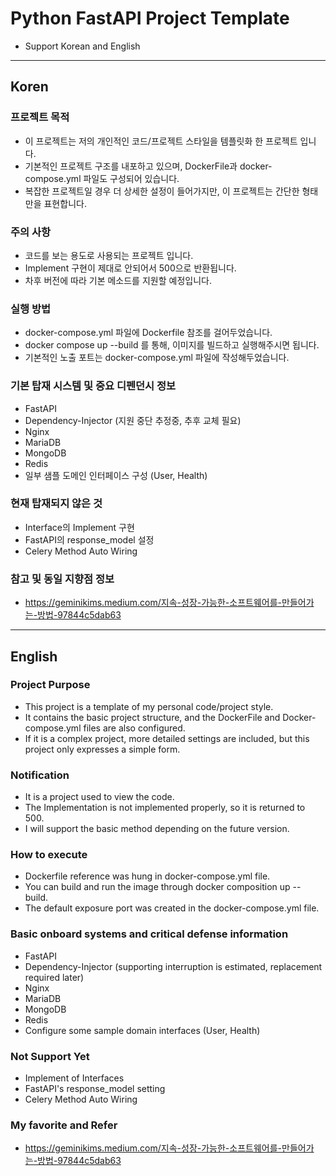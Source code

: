 # Python FastAPI Project Template

- Support Korean and English

---

## Koren

### 프로젝트 목적

- 이 프로젝트는 저의 개인적인 코드/프로젝트 스타일을 템플릿화 한 프로젝트 입니다.
- 기본적인 프로젝트 구조를 내포하고 있으며, DockerFile과 docker-compose.yml 파일도 구성되어 있습니다.
- 복잡한 프로젝트일 경우 더 상세한 설정이 들어가지만, 이 프로젝트는 간단한 형태만을 표현합니다.

### 주의 사항

- 코드를 보는 용도로 사용되는 프로젝트 입니다.
- Implement 구현이 제대로 안되어서 500으로 반환됩니다.
- 차후 버전에 따라 기본 메소드를 지원할 예정입니다.

### 실행 방법

- docker-compose.yml 파일에 Dockerfile 참조를 걸어두었습니다.
- docker compose up --build 를 통해, 이미지를 빌드하고 실행해주시면 됩니다.
- 기본적인 노출 포트는 docker-compose.yml 파일에 작성해두었습니다.

### 기본 탑재 시스템 및 중요 디펜던시 정보

- FastAPI
- Dependency-Injector (지원 중단 추정중, 추후 교체 필요)
- Nginx
- MariaDB
- MongoDB
- Redis
- 일부 샘플 도메인 인터페이스 구성 (User, Health)

### 현재 탑재되지 않은 것

- Interface의 Implement 구현
- FastAPI의 response_model 설정
- Celery Method Auto Wiring

### 참고 및 동일 지향점 정보

- https://geminikims.medium.com/지속-성장-가능한-소프트웨어를-만들어가는-방법-97844c5dab63

---

## English

### Project Purpose

- This project is a template of my personal code/project style.
- It contains the basic project structure, and the DockerFile and Docker-compose.yml files are also configured.
- If it is a complex project, more detailed settings are included, but this project only expresses a simple form.

### Notification

- It is a project used to view the code.
- The Implementation is not implemented properly, so it is returned to 500.
- I will support the basic method depending on the future version.

### How to execute

- Dockerfile reference was hung in docker-compose.yml file.
- You can build and run the image through docker composition up -- build.
- The default exposure port was created in the docker-compose.yml file.

### Basic onboard systems and critical defense information

- FastAPI
- Dependency-Injector (supporting interruption is estimated, replacement required later)
- Nginx
- MariaDB
- MongoDB
- Redis
- Configure some sample domain interfaces (User, Health)

### Not Support Yet

- Implement of Interfaces
- FastAPI's response_model setting
- Celery Method Auto Wiring

### My favorite and Refer

- https://geminikims.medium.com/지속-성장-가능한-소프트웨어를-만들어가는-방법-97844c5dab63





